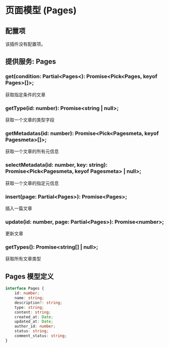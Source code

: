# 页面模型 (Pages)

## 配置项

该插件没有配置项。

## 提供服务: Pages

### get(condition: Partial&lt;Pages&lt;): Promise&lt;Pick&lt;Pages, keyof Pages&gt;[]&gt;;

获取指定条件的文章

### getType(id: number): Promise&lt;string | null&gt;;

获取一个文章的类型字段

### getMetadatas(id: number): Promise&lt;Pick&lt;Pagesmeta, keyof Pagesmeta&gt;[]&gt;;

获取一个文章的所有元信息

### selectMetadata(id: number, key: string): Promise&lt;Pick&lt;Pagesmeta, keyof Pagesmeta&gt; | null&gt;;

获取一个文章的指定元信息

### insert(page: Partial&lt;Pages&gt;): Promise&lt;Pages&gt;;

插入一篇文章

### update(id: number, page: Partial&lt;Pages&gt;): Promise&lt;number&gt;;

更新文章

### getTypes(): Promise&lt;string[] | null&gt;;

获取所有文章类型

## Pages 模型定义
```typescript
interface Pages {
    id: number;
    name: string;
    description?: string;
    type: string;
    content: string;
    created_at: Date;
    updated_at: Date;
    author_id: number;
    status: string;
    comment_status: string;
}
```